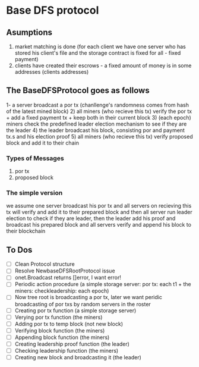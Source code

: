 # Base DFS protocol

## Asumptions

1) market matching is done
(for each client we have one server who has stored his client's file
and the storage contract is fixed for all - fixed payment)
2) clients have created their escrows -
a fixed amount of money is in some addresses (clients addresses)

## The BaseDFSProtocol goes as follows

1- a server broadcast a por tx
(chanllenge's randomness comes from hash of the latest mined block)
2) all miners (who recieve this tx) verify the por tx + add a fixed payment tx +
  keep both in their current block
3) (each epoch) miners check the predefined leader election mechanism
   to see if they are the leader
4) the leader broadcast his block, consisting por and payment tx.s
  and his election proof
5) all miners (who recieve this tx) verify proposed block and
  add it to their chain

### Types of Messages

1) por tx
2) proposed block

### The simple version

we assume one server broadcast his por tx and all servers on recieving this tx will verify and add it to their prepared block and then all server run leader election to check if they are leader, then the leader add his proof and broadcast his prepared block and all servers verify and append his block to their blockchain

## To Dos

- [ ] Clean Protocol structure
- [ ] Resolve NewbaseDFSRootProtocol issue
- [ ] onet.Broadcast returns []error, I want error!
- [ ] Periodic action procedure (a simple storage server: por tx: each t1 + the miners: checkleadership: each epoch)
- [ ] Now tree root is broadcasting a por tx, later we want peridic broadcasting of por txs by random servers in the roster
- [ ] Creating por tx function (a simple storage server)
- [ ] Verying por tx function (the miners)
- [ ] Adding por tx to temp block (not new block)
- [ ] Verifying block function (the miners)
- [ ] Appending block function (the miners)
- [ ] Creating leadership proof function (the leader)
- [ ] Checking leadership function (the miners)
- [ ] Creating new block and broadcasting it (the leader)
